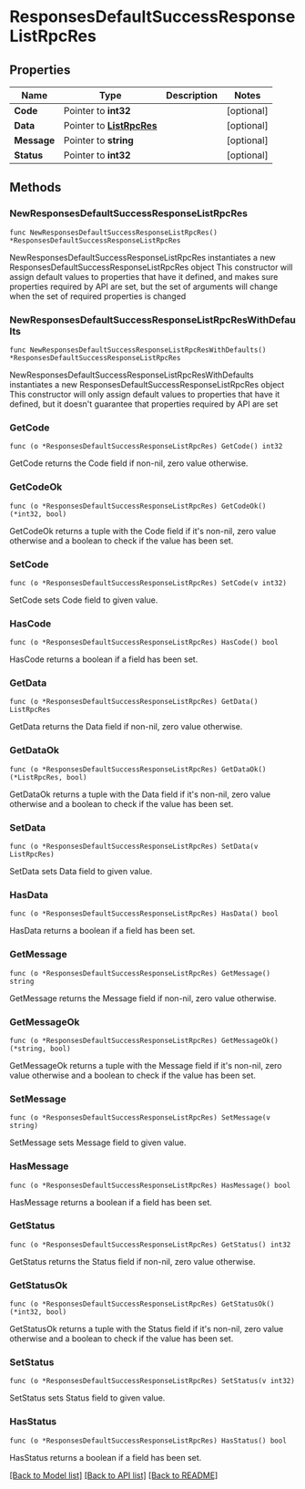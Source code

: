 # ResponsesDefaultSuccessResponseListRpcRes

## Properties

Name | Type | Description | Notes
------------ | ------------- | ------------- | -------------
**Code** | Pointer to **int32** |  | [optional] 
**Data** | Pointer to [**ListRpcRes**](ListRpcRes.md) |  | [optional] 
**Message** | Pointer to **string** |  | [optional] 
**Status** | Pointer to **int32** |  | [optional] 

## Methods

### NewResponsesDefaultSuccessResponseListRpcRes

`func NewResponsesDefaultSuccessResponseListRpcRes() *ResponsesDefaultSuccessResponseListRpcRes`

NewResponsesDefaultSuccessResponseListRpcRes instantiates a new ResponsesDefaultSuccessResponseListRpcRes object
This constructor will assign default values to properties that have it defined,
and makes sure properties required by API are set, but the set of arguments
will change when the set of required properties is changed

### NewResponsesDefaultSuccessResponseListRpcResWithDefaults

`func NewResponsesDefaultSuccessResponseListRpcResWithDefaults() *ResponsesDefaultSuccessResponseListRpcRes`

NewResponsesDefaultSuccessResponseListRpcResWithDefaults instantiates a new ResponsesDefaultSuccessResponseListRpcRes object
This constructor will only assign default values to properties that have it defined,
but it doesn't guarantee that properties required by API are set

### GetCode

`func (o *ResponsesDefaultSuccessResponseListRpcRes) GetCode() int32`

GetCode returns the Code field if non-nil, zero value otherwise.

### GetCodeOk

`func (o *ResponsesDefaultSuccessResponseListRpcRes) GetCodeOk() (*int32, bool)`

GetCodeOk returns a tuple with the Code field if it's non-nil, zero value otherwise
and a boolean to check if the value has been set.

### SetCode

`func (o *ResponsesDefaultSuccessResponseListRpcRes) SetCode(v int32)`

SetCode sets Code field to given value.

### HasCode

`func (o *ResponsesDefaultSuccessResponseListRpcRes) HasCode() bool`

HasCode returns a boolean if a field has been set.

### GetData

`func (o *ResponsesDefaultSuccessResponseListRpcRes) GetData() ListRpcRes`

GetData returns the Data field if non-nil, zero value otherwise.

### GetDataOk

`func (o *ResponsesDefaultSuccessResponseListRpcRes) GetDataOk() (*ListRpcRes, bool)`

GetDataOk returns a tuple with the Data field if it's non-nil, zero value otherwise
and a boolean to check if the value has been set.

### SetData

`func (o *ResponsesDefaultSuccessResponseListRpcRes) SetData(v ListRpcRes)`

SetData sets Data field to given value.

### HasData

`func (o *ResponsesDefaultSuccessResponseListRpcRes) HasData() bool`

HasData returns a boolean if a field has been set.

### GetMessage

`func (o *ResponsesDefaultSuccessResponseListRpcRes) GetMessage() string`

GetMessage returns the Message field if non-nil, zero value otherwise.

### GetMessageOk

`func (o *ResponsesDefaultSuccessResponseListRpcRes) GetMessageOk() (*string, bool)`

GetMessageOk returns a tuple with the Message field if it's non-nil, zero value otherwise
and a boolean to check if the value has been set.

### SetMessage

`func (o *ResponsesDefaultSuccessResponseListRpcRes) SetMessage(v string)`

SetMessage sets Message field to given value.

### HasMessage

`func (o *ResponsesDefaultSuccessResponseListRpcRes) HasMessage() bool`

HasMessage returns a boolean if a field has been set.

### GetStatus

`func (o *ResponsesDefaultSuccessResponseListRpcRes) GetStatus() int32`

GetStatus returns the Status field if non-nil, zero value otherwise.

### GetStatusOk

`func (o *ResponsesDefaultSuccessResponseListRpcRes) GetStatusOk() (*int32, bool)`

GetStatusOk returns a tuple with the Status field if it's non-nil, zero value otherwise
and a boolean to check if the value has been set.

### SetStatus

`func (o *ResponsesDefaultSuccessResponseListRpcRes) SetStatus(v int32)`

SetStatus sets Status field to given value.

### HasStatus

`func (o *ResponsesDefaultSuccessResponseListRpcRes) HasStatus() bool`

HasStatus returns a boolean if a field has been set.


[[Back to Model list]](../README.md#documentation-for-models) [[Back to API list]](../README.md#documentation-for-api-endpoints) [[Back to README]](../README.md)


